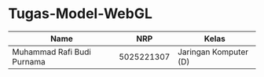 # Tugas-Model-WebGL
| Name           | NRP        | Kelas     |
| ---            | ---        | ----------|
| Muhammad Rafi Budi Purnama | 5025221307 | Jaringan Komputer (D) |



